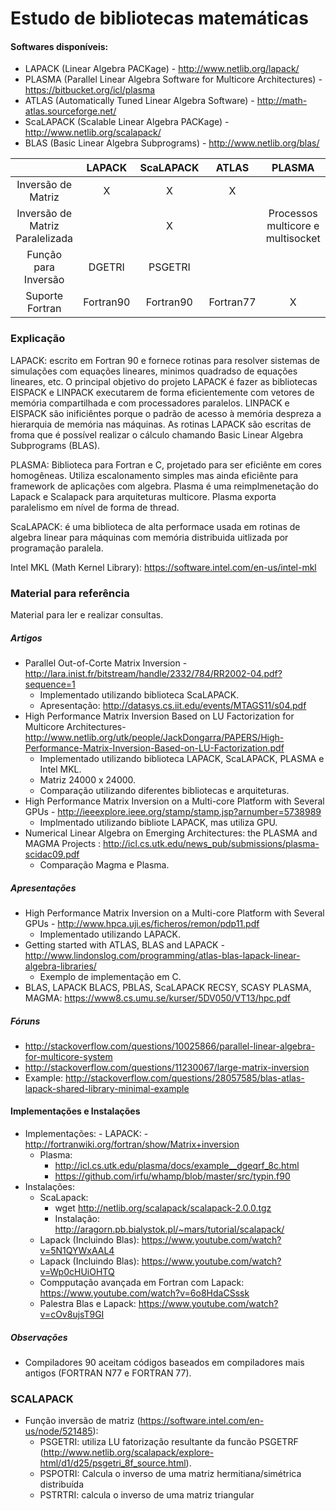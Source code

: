 # Estudo de bibliotecas matemáticas 

#### Softwares disponíveis:
 - LAPACK (Linear Algebra PACKage) -  http://www.netlib.org/lapack/
 - PLASMA (Parallel Linear Algebra Software for Multicore Architectures) - https://bitbucket.org/icl/plasma
 - ATLAS (Automatically Tuned Linear Algebra Software) - http://math-atlas.sourceforge.net/
 - ScaLAPACK (Scalable Linear Algebra PACKage) - http://www.netlib.org/scalapack/
 - BLAS (Basic Linear Algebra Subprograms) - http://www.netlib.org/blas/
 
|                                 |   LAPACK  | ScaLAPACK |   ATLAS   |                PLASMA               |
|:-------------------------------:|:---------:|:---------:|:---------:|:-----------------------------------:|
|        Inversão de Matriz       |     X     |     X     |     X     |                                     |
| Inversão de Matriz Paralelizada |           |     X     |           | Processos  multicore e  multisocket |
|       Função para Inversão      |   DGETRI  |  PSGETRI  |           |                                     |
|         Suporte Fortran         | Fortran90 | Fortran90 | Fortran77 |                  X                  |

### Explicação
LAPACK: escrito em Fortran 90 e fornece rotinas para resolver sistemas de simulações com equações lineares, minimos quadradso de equações lineares, etc. O principal objetivo do projeto LAPACK é fazer as bibliotecas EISPACK e LINPACK executarem de forma eficientemente com vetores de memória compartilhada e com processadores paralelos. LINPACK e EISPACK são inificiêntes porque o padrão de acesso à memória despreza a hierarquia de memória nas máquinas. As rotinas LAPACK são escritas de froma que é possível realizar o cálculo chamando Basic Linear Algebra Subprograms (BLAS).

PLASMA: Biblioteca para Fortran e C, projetado para ser eficiênte em cores homogêneas. Utiliza escalonamento simples mas ainda eficiênte para framework de aplicações com algebra. Plasma é uma reimplmenetação do Lapack e Scalapack para arquiteturas multicore. Plasma exporta paralelismo em nível de forma de thread. 

ScaLAPACK: é uma biblioteca de alta performace usada em rotinas de algebra linear para máquinas com memória distribuida uitlizada por programação paralela.

Intel MKL (Math Kernel Library): https://software.intel.com/en-us/intel-mkl
 
### Material para referência 
Material para ler e realizar consultas.

##### Artigos
 - Parallel Out-of-Corte Matrix Inversion - http://lara.inist.fr/bitstream/handle/2332/784/RR2002-04.pdf?sequence=1
	- Implementado utilizando biblioteca ScaLAPACK. 
	- Apresentação: http://datasys.cs.iit.edu/events/MTAGS11/s04.pdf
 - High Performance Matrix Inversion Based on LU Factorization for Multicore Architectures- http://www.netlib.org/utk/people/JackDongarra/PAPERS/High-Performance-Matrix-Inversion-Based-on-LU-Factorization.pdf
	- Implementado utilizando biblioteca LAPACK, ScaLAPACK, PLASMA e Intel MKL. 
	- Matriz 24000 x 24000.
	- Comparação utilizando diferentes bibliotecas e arquiteturas.
 - High Performance Matrix Inversion on a Multi-core Platform with Several GPUs - http://ieeexplore.ieee.org/stamp/stamp.jsp?arnumber=5738989
	- Implmentado utilizando bibliote LAPACK, mas utiliza GPU.
 - Numerical Linear Algebra on Emerging Architectures: the PLASMA and MAGMA Projects : http://icl.cs.utk.edu/news_pub/submissions/plasma-scidac09.pdf
	- Comparação Magma e Plasma.

##### Apresentações
 - High Performance Matrix Inversion on a Multi-core Platform with Several GPUs - http://www.hpca.uji.es/ficheros/remon/pdp11.pdf
	- Implementado utilizando LAPACK.
 - Getting started with ATLAS, BLAS and LAPACK - http://www.lindonslog.com/programming/atlas-blas-lapack-linear-algebra-libraries/
	- Exemplo de implementação em C.
 - BLAS, LAPACK  BLACS, PBLAS, ScaLAPACK  RECSY, SCASY  PLASMA, MAGMA: https://www8.cs.umu.se/kurser/5DV050/VT13/hpc.pdf

##### Fóruns
 - http://stackoverflow.com/questions/10025866/parallel-linear-algebra-for-multicore-system
 - http://stackoverflow.com/questions/11230067/large-matrix-inversion
 - Example: http://stackoverflow.com/questions/28057585/blas-atlas-lapack-shared-library-minimal-example

#### Implementações e Instalações
 - Implementações:
        - LAPACK:
		- http://fortranwiki.org/fortran/show/Matrix+inversion
	- Plasma:
		- http://icl.cs.utk.edu/plasma/docs/example__dgeqrf_8c.html
		- https://github.com/irfu/whamp/blob/master/src/typin.f90
 - Instalações:
	- ScaLapack: 
		- wget http://netlib.org/scalapack/scalapack-2.0.0.tgz
		- Instalação: http://aragorn.pb.bialystok.pl/~mars/tutorial/scalapack/
	- Lapack (Incluindo Blas): https://www.youtube.com/watch?v=5N1QYWxAAL4
	- Lapack (Incluindo Blas): https://www.youtube.com/watch?v=Wp0cHUiOHTQ
	- Compputação avançada em Fortran com Lapack: https://www.youtube.com/watch?v=6o8HdaCSssk
	- Palestra Blas e Lapack: https://www.youtube.com/watch?v=cOv8ujsT9GI

##### Observações
 - Compiladores 90 aceitam códigos baseados em compiladores mais antigos (FORTRAN N77 e FORTRAN 77).

### SCALAPACK
- Função inversão de matriz (https://software.intel.com/en-us/node/521485): 
	- PSGETRI: utiliza LU fatorização resultante da funcão PSGETRF (http://www.netlib.org/scalapack/explore-html/d1/d25/psgetri_8f_source.html).
	- PSPOTRI: Calcula o inverso de uma matriz hermitiana/simétrica distribuída 
	- PSTRTRI: calcula o inverso de uma matriz triangular
		
